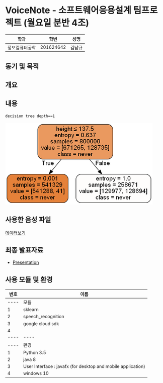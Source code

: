 ﻿# VoiceNote - 소프트웨어응용설계 팀프로젝트 (월요일 분반 4조)

학과 | 학번 | 성명
---- | ---- | ---- 
정보컴퓨터공학 |201624642 |김남규


## 동기 및 목적
 
 
 
## 개요

 
## 내용
```
decision tree depth==1
```
![](https://github.com/soicem/python2019/blob/master/res/max_depth1.png)


## 사용한 음성 파일 
[데이터보기](https://github.com/soicem/python2019/blob/master/NHIS_OPEN_GJ_2017.CSV)

## 최종 발표자료 
* [Presentation](https://docs.google.com/presentation/d/1_zWkqKBGItJbBh4vUGXpR_4CrbgFBYKDu9xWs3zxUyg/edit?usp=sharing) 

## 사용 모듈 및 환경 

번호 | 이름
---- | ---- 
---- | 모듈
1 | sklearn
2 | speech_recognition
3 | google cloud sdk
4 | 
---- | ----
---- | 환경
1 | Python 3.5
2 | java 8
3 | User Interface : javafx (for desktop and mobile application)
4 | windows 10
